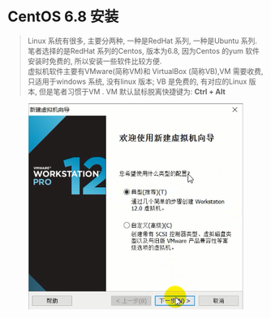 <style type="text/css">
img {
   clear: both;
   display: block;
   margin:auto; 
}
</style>

# CentOS 6.8 安装
> Linux 系统有很多, 主要分两种, 一种是RedHat 系列, 一种是Ubuntu 系列. 笔者选择的是RedHat 系列的Centos, 版本为6.8, 因为Centos 的yum 软件安装时免费的, 所以安装一些软件比较方便.<br/> 虚拟机软件主要有VMware(简称VM)和 VirtualBox (简称VB),VM 需要收费, 只适用于windows 系统, 没有linux 版本; VB 是免费的, 有对应的Linux 版本, 但是笔者习惯于VM . VM 默认鼠标脱离快捷键为: **Ctrl + Alt**

  <img src='/assets/vm_install_2017-05-22_101645.png'></img>
